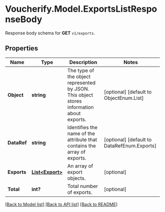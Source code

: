 # Voucherify.Model.ExportsListResponseBody
Response body schema for **GET** `v1/exports`.

## Properties

Name | Type | Description | Notes
------------ | ------------- | ------------- | -------------
**Object** | **string** | The type of the object represented by JSON. This object stores information about exports. | [optional] [default to ObjectEnum.List]
**DataRef** | **string** | Identifies the name of the attribute that contains the array of exports. | [optional] [default to DataRefEnum.Exports]
**Exports** | [**List&lt;Export&gt;**](Export.md) | An array of export objects. | [optional] 
**Total** | **int?** | Total number of exports. | [optional] 

[[Back to Model list]](../README.md#documentation-for-models) [[Back to API list]](../README.md#documentation-for-api-endpoints) [[Back to README]](../README.md)

